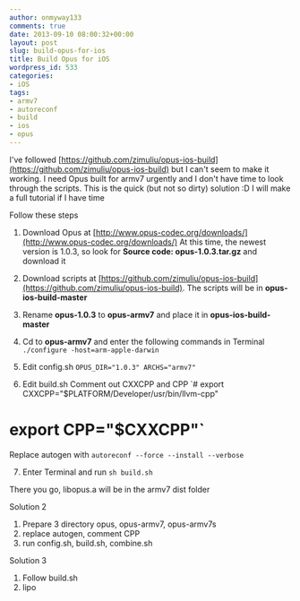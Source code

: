 ```yaml
---
author: onmyway133
comments: true
date: 2013-09-10 08:00:32+00:00
layout: post
slug: build-opus-for-ios
title: Build Opus for iOS
wordpress_id: 533
categories:
- iOS
tags:
- armv7
- autoreconf
- build
- ios
- opus
---
```


I've followed [https://github.com/zimuliu/opus-ios-build](https://github.com/zimuliu/opus-ios-build) but I can't seem to make it working. I need Opus built for armv7 urgently and I don't have time to look through the scripts. This is the quick (but not so dirty) solution :D
I will make a full tutorial if I have time

Follow these steps
1. Download Opus at [http://www.opus-codec.org/downloads/](http://www.opus-codec.org/downloads/)
At this time, the newest version is 1.0.3, so look for **Source code: opus-1.0.3.tar.gz** and download it

2. Download scripts at [https://github.com/zimuliu/opus-ios-build](https://github.com/zimuliu/opus-ios-build). The scripts will be in **opus-ios-build-master**

3. Rename **opus-1.0.3** to **opus-armv7** and place it in **opus-ios-build-master**

4. Cd to **opus-armv7** and enter the following commands in Terminal
`./configure -host=arm-apple-darwin`

5. Edit config.sh
`OPUS_DIR="1.0.3"
ARCHS="armv7"`

6. Edit build.sh
Comment out CXXCPP and CPP
`# export CXXCPP="$PLATFORM/Developer/usr/bin/llvm-cpp"
# export CPP="$CXXCPP"`

Replace autogen with
`autoreconf --force --install --verbose`

7. Enter Terminal and run
`sh build.sh`

There you go, libopus.a will be in the armv7 dist folder

Solution 2
1. Prepare 3 directory opus, opus-armv7, opus-armv7s
2. replace autogen, comment CPP
3. run config.sh, build.sh, combine.sh

Solution 3
1. Follow build.sh
2. lipo
